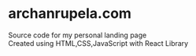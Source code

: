 # archanrupela.com
Source code for my personal landing page <br />
Created using HTML,CSS,JavaScript with React Library
